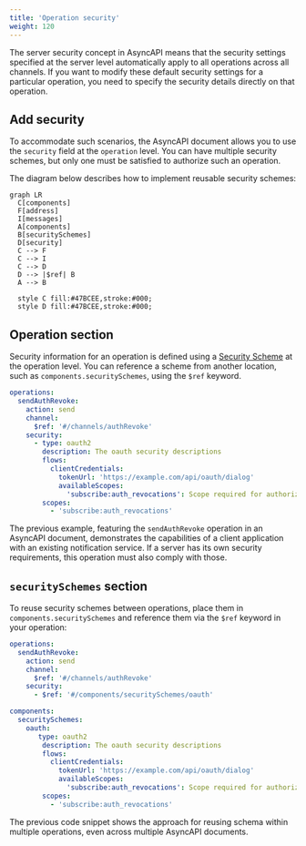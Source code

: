 ```yaml
---
title: 'Operation security'
weight: 120
---
```


The server security concept in AsyncAPI means that the security settings specified at the server level automatically apply to all operations across all channels. If you want to modify these default security settings for a particular operation, you need to specify the security details directly on that operation.

## Add security

To accommodate such scenarios, the AsyncAPI document allows you to use the `security` field at the `operation` level. You can have multiple security schemes, but only one must be satisfied to authorize such an operation.

The diagram below describes how to implement reusable security schemes:

```mermaid
graph LR
  C[components]
  F[address]
  I[messages]
  A[components]
  B[securitySchemes]
  D[security]
  C --> F
  C --> I
  C --> D
  D --> |$ref| B
  A --> B
  
  style C fill:#47BCEE,stroke:#000;
  style D fill:#47BCEE,stroke:#000;
```

## Operation section

Security information for an operation is defined using a [Security Scheme](/docs/reference/specification/v3.0.0#securitySchemeObject) at the operation level. You can reference a scheme from another location, such as `components.securitySchemes`, using the `$ref` keyword.

```yaml
operations:
  sendAuthRevoke:
    action: send
    channel:
      $ref: '#/channels/authRevoke'
    security:
      - type: oauth2
        description: The oauth security descriptions
        flows:
          clientCredentials:
            tokenUrl: 'https://example.com/api/oauth/dialog'
            availableScopes:
              'subscribe:auth_revocations': Scope required for authorization revocation topic
        scopes:
          - 'subscribe:auth_revocations'
```

The previous example, featuring the `sendAuthRevoke` operation in an AsyncAPI document, demonstrates the capabilities of a client application with an existing notification service. If a server has its own security requirements, this operation must also comply with those.

## `securitySchemes` section

To reuse security schemes between operations, place them in `components.securitySchemes` and reference them via the `$ref` keyword in your operation:

```yaml
operations:
  sendAuthRevoke:
    action: send
    channel:
      $ref: '#/channels/authRevoke'
    security:
      - $ref: '#/components/securitySchemes/oauth'

components:
  securitySchemes:
    oauth:
       type: oauth2
        description: The oauth security descriptions
        flows:
          clientCredentials:
            tokenUrl: 'https://example.com/api/oauth/dialog'
            availableScopes:
              'subscribe:auth_revocations': Scope required for authorization revocation topic
        scopes:
          - 'subscribe:auth_revocations'
```

The previous code snippet shows the approach for reusing schema within multiple operations, even across multiple AsyncAPI documents.
